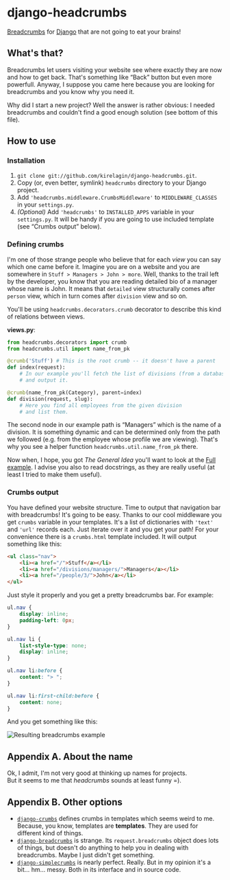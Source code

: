 django-headcrumbs
==================

[Breadcrumbs][1] for [Django][2] that are not going to eat your brains!

What's that?
-------------

Breadcrumbs let users visiting your website see where exactly they are now
and how to get back. That's something like “Back” button but
even more powerfull. Anyway, I suppose you came here because you are
looking for breadcrumbs and you know why you need it.

Why did I start a new project? Well the answer is rather obvious:
I needed breadcrumbs and couldn't find a good enough solution
(see bottom of this file).

How to use
-----------

### Installation ###
1. `git clone git://github.com/kirelagin/django-headcrumbs.git`.
2. Copy (or, even better, symlink) `headcrumbs` directory to your Django project.
3. Add `'headcrumbs.middleware.CrumbsMiddleware'` to `MIDDLEWARE_CLASSES`
   in your `settings.py`.
4. _(Optional)_ Add `'headcrumbs'` to `INSTALLED_APPS` variable in your
  `settings.py`. It will be handy if you are going to use included template
  (see “Crumbs output” below).

### Defining crumbs ###
I'm one of those strange people who believe that for each _view_ you can say
which one came before it. Imagine you are on a website and you are somewhere
in `Stuff > Managers > John > more`. Well, thanks to the trail left by
the developer, you know that you are reading detailed bio of a manager
whose name is John. It means that `detailed` view structurally comes after
`person` view, which in turn comes after `division` view and so on.

You'll be using `headcrumbs.decorators.crumb` decorator to describe this kind
of relations between views.

**views.py**:

```python
from headcrumbs.decorators import crumb
from headcrumbs.util import name_from_pk

@crumb('Stuff') # This is the root crumb -- it doesn't have a parent
def index(request):
    # In our example you'll fetch the list of divisions (from a database)
    # and output it.

@crumb(name_from_pk(Category), parent=index)
def division(request, slug):
    # Here you find all employees from the given division
    # and list them.
```

The second node in our example path is “Managers” which is the name
of a division. It is something dynamic and can be determined only from
the path we followed (e.g. from the employee whose profile we are viewing).
That's why you see a helper function `headcrumbs.util.name_from_pk` there.

Now when, I hope, you got _The General Idea_ you'll want to look at the
[Full example](http://github.com/kirelagin/django-headcrumbs/wiki/Full-example).
I advise you also to read docstrings, as they are
really useful (at least I tried to make them useful).

### Crumbs output ###
You have defined your website structure. Time to output
that navigation bar with breadcrumbs! It's going to be easy.
Thanks to our cool middleware you get `crumbs` variable in your templates.
It's a list of dictionaries with `'text'` and `'url'` records each. Just
iterate over it and you get your path! For your convenience there is a
`crumbs.html` template included. It will output something like this:

```html
<ul class="nav">
    <li><a href="/">Stuff</a></li>
    <li><a href="/divisions/managers/">Managers</a></li>
    <li><a href="/people/3/">John</a></li>
</ul>
```

Just style it properly and you get a pretty breadcrumbs bar. For example:

```css
ul.nav {
    display: inline;
    padding-left: 0px;
}

ul.nav li {
    list-style-type: none;
    display: inline;
}

ul.nav li:before {
    content: "> ";
}

ul.nav li:first-child:before {
    content: none;
}
```

And you get something like this:

![Resulting breadcrumbs example](http://kirelagin.ru/~kirrun/headcrumbs/bar.png)


Appendix A. About the name
---------------------------

Ok, I admit, I'm not very good at thinking up  names for projects.  
But it seems to me that *headcrumbs* sounds at least funny =).

Appendix B. Other options
--------------------------

*   [`django-crumbs`][3] defines crumbs in templates which seems weird to me.
    Because, you know, templates are **templates**. They are used for different
    kind of things.
*   [`django-breadcrumbs`][4] is strange. Its `request.breadcrumbs` object does lots of things,
    but doesn't do anything to help you in dealing with breadcrumbs. Maybe I just didn't get
    something.
*   [`django-simplecrumbs`][5] is nearly perfect. Really. But in my opinion it's a bit… hm…
    messy. Both in its interface and in source code.

[1]: http://en.wikipedia.org/wiki/Breadcrumb_%28navigation%29
[2]: http://www.djangoproject.com/
[3]: http://code.google.com/p/django-crumbs/
[4]: http://github.com/chronossc/django-breadcrumbs/
[5]: http://bitbucket.org/anti_social/django-simplecrumbs
